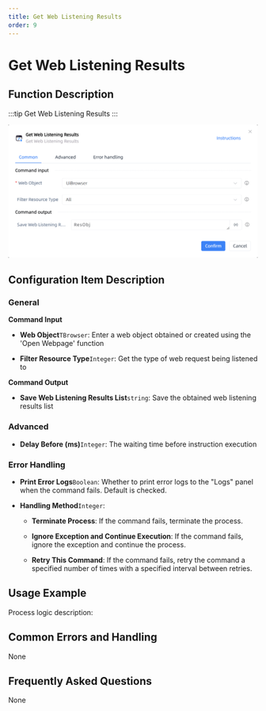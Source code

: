 ```yaml
---
title: Get Web Listening Results
order: 9
---
```


# Get Web Listening Results

## Function Description

:::tip 
Get Web Listening Results
:::

![Get Web Listening Results](../../../assets/Get%20Web%20Listening%20Results_command.png)

## Configuration Item Description

### General

**Command Input**

- **Web Object**`TBrowser`: Enter a web object obtained or created using the 'Open Webpage' function

- **Filter Resource Type**`Integer`: Get the type of web request being listened to


**Command Output**

- **Save Web Listening Results List**`string`: Save the obtained web listening results list

### Advanced

- **Delay Before (ms)**`Integer`: The waiting time before instruction execution

### Error Handling

- **Print Error Logs**`Boolean`: Whether to print error logs to the "Logs" panel when the command fails. Default is checked. 

- **Handling Method**`Integer`:

    - **Terminate Process**: If the command fails, terminate the process.

    - **Ignore Exception and Continue Execution**: If the command fails, ignore the exception and continue the process.

    - **Retry This Command**: If the command fails, retry the command a specified number of times with a specified interval between retries.

## Usage Example

Process logic description:

## Common Errors and Handling

None

## Frequently Asked Questions

None

